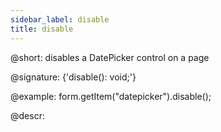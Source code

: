 ```yaml
---
sidebar_label: disable
title: disable
---          
```


@short: disables a DatePicker control on a page

@signature: {'disable(): void;'}



@example:
form.getItem("datepicker").disable();



@descr:


